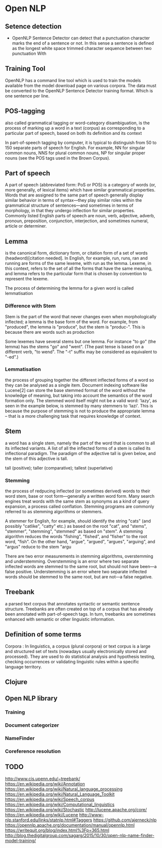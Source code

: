 
# Open NLP

## Setence detection 
-  OpenNLP Sentence Detector can detect that a punctuation character marks the end of a sentence or not. 
 In this sense a sentence is defined as the longest white space trimmed character sequence between two punctuation With 

## Training Tool
OpenNLP has a command line tool which is used to train the models available from the model download page on various corpora. 
The data must be converted to the OpenNLP Sentence Detector training format. Which is one sentence per line.

## POS-tagging
also called grammatical tagging or word-category disambiguation, is the process of marking up a word in a text (corpus) 
as corresponding to a particular part of speech, based on both its definition and its context

In part-of-speech tagging by computer, it is typical to distinguish from 50 to 150 separate parts of speech for English. 
For example, NN for singular common nouns, NNS for plural common nouns, NP for singular proper nouns (see the POS tags used in the Brown Corpus).

## Part of speech
A part of speech (abbreviated form: PoS or POS) is a category of words (or, more generally, of lexical items)
which have similar grammatical properties. Words that are assigned to the same part of speech generally display similar behavior 
in terms of syntax—they play similar roles within the grammatical structure of sentences—and sometimes in terms of morphology, 
in that they undergo inflection for similar properties. Commonly listed English parts of speech are noun, verb, adjective, adverb, 
pronoun, preposition, conjunction, interjection, and sometimes numeral, article or determiner.


## Lemma 
is the canonical form, dictionary form, or citation form of a set of words (headword)[citation needed]. In English, 
for example, run, runs, ran and running are forms of the same lexeme, with run as the lemma. Lexeme, in this context, 
refers to the set of all the forms that have the same meaning, and lemma refers to the particular form that is chosen by 
convention to represent the lexeme. 

The process of determining the lemma for a given word is called lemmatisation

### Difference with Stem
Stem is the part of the word that never changes even when morphologically inflected; a lemma is the base form of the word. 
For example, from "produced", the lemma is "produce", but the stem is "produc-". This is because there are words such as production

Some lexemes have several stems but one lemma. For instance "to go" (the lemma) has the stems "go" and "went".
(The past tense is based on a different verb, "to wend". The "-t" suffix may be considered as equivalent to "-ed".)

### Lemmatisation
the process of grouping together the different inflected forms of a word so they can be analysed as a single item.
Document indexing software like Lucene[2] can store the base stemmed format of the word without the knowledge of meaning,
but taking into account the semantics of the word formation only. The stemmed word itself might not be a valid word: 'lazy', 
as seen in the example below, is stemmed by many stemmers to 'lazi'. This is because the purpose of stemming is not to produce 
the appropriate lemma – that is a more challenging task that requires knowledge of context. 

## Stem
a word has a single stem, namely the part of the word that is common to all its inflected variants.
A list of all the inflected forms of a stem is called its inflectional paradigm. The paradigm of the adjective tall is given below, and the stem of this adjective is tall.

tall (positive); taller (comparative); tallest (superlative)

### Stemming 
the process of redpucing inflected (or sometimes derived) words to their word stem, base or root form—generally a written word form. 
Many search engines treat words with the same stem as synonyms as a kind of query expansion, a process called conflation.
Stemming programs are commonly referred to as stemming algorithms or stemmers.

A stemmer for English, for example, should identify the string "cats" (and possibly "catlike", "catty" etc.) as based on the root "cat", and "stems", 
"stemmer", "stemming", "stemmed" as based on "stem". A stemming algorithm reduces the words "fishing", "fished", and "fisher" to the root word, "fish". 
On the other hand, "argue", "argued", "argues", "arguing", and "argus" reduce to the stem "argu

There are two error measurements in stemming algorithms, overstemming and understemming. Overstemming is an error where two separate inflected words 
are stemmed to the same root, but should not have been—a false positive. Understemming is an error where two separate inflected words should be stemmed 
to the same root, but are not—a false negative. 

## Treebank
a parsed text corpus that annotates syntactic or semantic sentence structure. 
Treebanks are often created on top of a corpus that has already been annotated with part-of-speech tags.
In turn, treebanks are sometimes enhanced with semantic or other linguistic information. 



## Definition of some terms 
Corpora : In linguistics, a corpus (plural corpora) or text corpus is a large and structured set of texts (nowadays usually electronically stored and processed). 
They are used to do statistical analysis and hypothesis testing, checking occurrences or validating linguistic rules within a specific language territory. 


##  Clojure 

## Open NLP library 

### Training 

### Document categorizer

### NameFinder

### Coreference resolution 


## TODO
http://www.cis.upenn.edu/~treebank/
https://en.wikipedia.org/wiki/Annotation
https://en.wikipedia.org/wiki/Natural_language_processing
https://en.wikipedia.org/wiki/Natural_Language_Toolkit
https://en.wikipedia.org/wiki/Speech_corpus
https://en.wikipedia.org/wiki/Computational_linguistics
https://en.wikipedia.org/wiki/Stochastic
http://lucene.apache.org/core/
https://en.wikipedia.org/wiki/Lucene
http://www-nlp.stanford.edu/links/statnlp.html#Taggers
https://github.com/ajerneck/nlp
https://opennlp.apache.org/documentation/manual/opennlp.html
https://writequit.org/blog/index.html%3Fp=365.html
http://blog.thedigitalgroup.com/sagarg/2015/10/30/open-nlp-name-finder-model-training/
